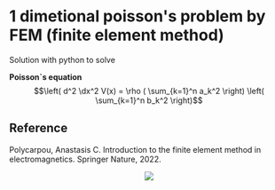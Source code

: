 # 1 dimetional poisson's problem by FEM (finite element method)

Solution with python to solve

**Poisson`s equation**
$$\left( d^2 \dx^2 V(x) = \rho  ( \sum_{k=1}^n a_k^2 \right) \left( \sum_{k=1}^n b_k^2 \right)$$

## Reference
Polycarpou, Anastasis C. Introduction to the finite element method in electromagnetics. Springer Nature, 2022.


<div align="center">
	<img src="https://img.shields.io/badge/Python-3776AB?style=flat&logo=Java&logoColor=white"/>
</div>

